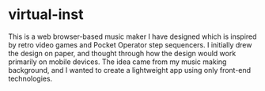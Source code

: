 # virtual-inst
This is a web browser-based music maker I have designed which is inspired by retro video games and Pocket Operator step sequencers.
I initially drew the design on paper, and thought through how the design would work primarily on mobile devices.
The idea came from my music making background, and I wanted to create a lightweight app using only front-end technologies.
